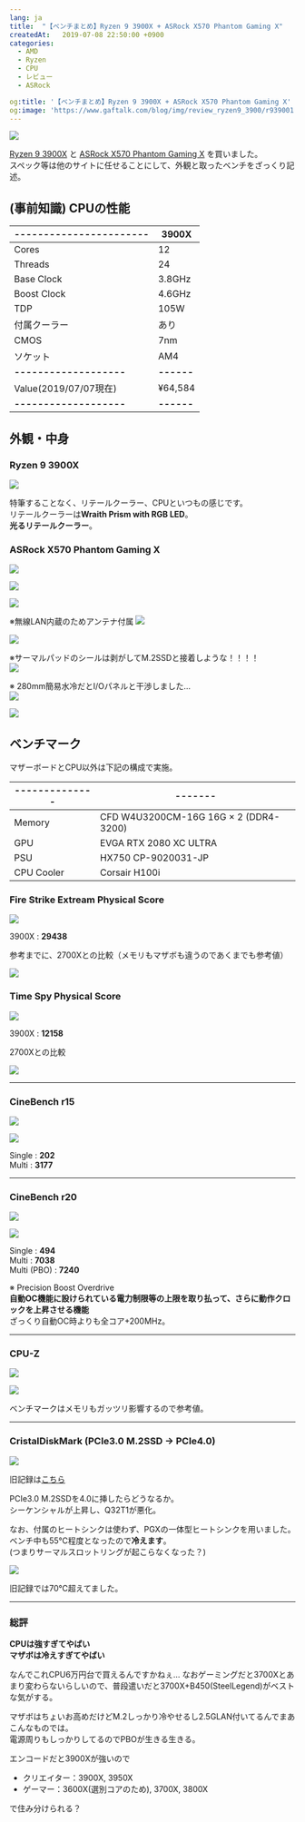 ```yaml
---
lang: ja
title:  "【ベンチまとめ】Ryzen 9 3900X + ASRock X570 Phantom Gaming X"
createdAt:   2019-07-08 22:50:00 +0900
categories: 
  - AMD
  - Ryzen
  - CPU
  - レビュー
  - ASRock

og:title: '【ベンチまとめ】Ryzen 9 3900X + ASRock X570 Phantom Gaming X'
og:image: 'https://www.gaftalk.com/blog/img/review_ryzen9_3900/r939001.jpg'
---
```


![](/blog/img/r939001.jpg)

[Ryzen 9 3900X](https://www.amd.com/ja/products/cpu/amd-ryzen-9-3900x) と [ASRock X570 Phantom Gaming X](https://www.asrock.com/mb/AMD/X570%20Phantom%20Gaming%20X/index.asp) を買いました。  
スペック等は他のサイトに任せることにして、外観と取ったベンチをざっくり記述。


## (事前知識) CPUの性能

|-----------------------|3900X     |
|-----------------------|----------|
| Cores                 | 12        |
| Threads               | 24       |
| Base Clock            | 3.8GHz   |
| Boost Clock           | 4.6GHz   |
| TDP                   | 105W     |
| 付属クーラー           | あり     |
| CMOS                  | 7nm     |
| ソケット               | AM4      |
|**-------------------**|**------**|
| Value(2019/07/07現在) | ¥64,584  |
|**-------------------**|**------**|

## 外観・中身

### Ryzen 9 3900X

![](/blog/img/r939002.jpg)

特筆することなく、リテールクーラー、CPUといつもの感じです。  
リテールクーラーは**Wraith Prism with RGB LED**。  
**光るリテールクーラー**。

### ASRock X570 Phantom Gaming X

![](/blog/img/pgx3.jpg)

![](/blog/img/pgx0.jpg)

![](/blog/img/pgx1.jpg)

※無線LAN内蔵のためアンテナ付属
![](/blog/img/pgx2.jpg)

![](/blog/img/pgx4.jpg)

※サーマルパッドのシールは剥がしてM.2SSDと接着しような！！！！  
![](/blog/img/pgx5.jpg)

※ 280mm簡易水冷だとI/Oパネルと干渉しました…  
![](/blog/img/pgx6.jpg)

![](/blog/img/pgx7.jpg)


## ベンチマーク
マザーボードとCPU以外は下記の構成で実施。

|--------------|-------|
|--------------|-------|
| Memory       | CFD W4U3200CM-16G 16G × 2 (DDR4-3200)  |
| GPU   | EVGA RTX 2080 XC ULTRA  |
| PSU   | HX750 CP-9020031-JP  |
| CPU Cooler   | Corsair H100i  |

### Fire Strike Extream Physical Score

![](/blog/img/fs1.jpg)

3900X : **29438**

参考までに、2700Xとの比較（メモリもマザボも違うのであくまでも参考値）

![](/blog/img/fs2.jpg)

### Time Spy Physical Score

![](/blog/img/ts1.jpg)

3900X : **12158**

2700Xとの比較

![](/blog/img/ts2.jpg)

***

### CineBench r15

![](/blog/img/r151.png)

![](/blog/img/r152.png)

Single : **202**  
Multi : **3177**

***

### CineBench r20

![](/blog/img/r201.png)

![](/blog/img/r202.png)

Single : **494**  
Multi : **7038**  
Multi (PBO) : **7240**

※ Precision Boost Overdrive  
**自動OC機能に設けられている電力制限等の上限を取り払って、さらに動作クロックを上昇させる機能**  
ざっくり自動OC時よりも全コア+200MHz。

***

### CPU-Z
![](/blog/img/cpuz1.png)

![](/blog/img/cpuz2.png)

ベンチマークはメモリもガッツリ影響するので参考値。

***

### CristalDiskMark (PCIe3.0 M.2SSD -> PCIe4.0)
![](/blog/img/cdm.png)

旧記録は[こちら](https://ch.nicovideo.jp/sack_miscellaneous/blomaga/ar1105513)

PCIe3.0 M.2SSDを4.0に挿したらどうなるか。  
シーケンシャルが上昇し、Q32T1が悪化。

なお、付属のヒートシンクは使わず、PGXの一体型ヒートシンクを用いました。  
ベンチ中も55℃程度となったので**冷えます**。  
(つまりサーマルスロットリングが起こらなくなった？)

![](/blog/img/cdm2.png)

旧記録では70℃超えてました。


***

### 総評

**CPUは強すぎてやばい**  
**マザボは冷えすぎてやばい**  

なんでこれCPU6万円台で買えるんですかねぇ…
なおゲーミングだと3700Xとあまり変わらないらしいので、普段遣いだと3700X+B450(SteelLegend)がベストな気がする。

マザボはちょいお高めだけどM.2しっかり冷やせるし2.5GLAN付いてるんでまあこんなものでは。  
電源周りもしっかりしてるのでPBOが生きる生きる。

エンコードだと3900Xが強いので

* クリエイター：3900X, 3950X
* ゲーマー：3600X(選別コアのため), 3700X, 3800X

で住み分けられる？